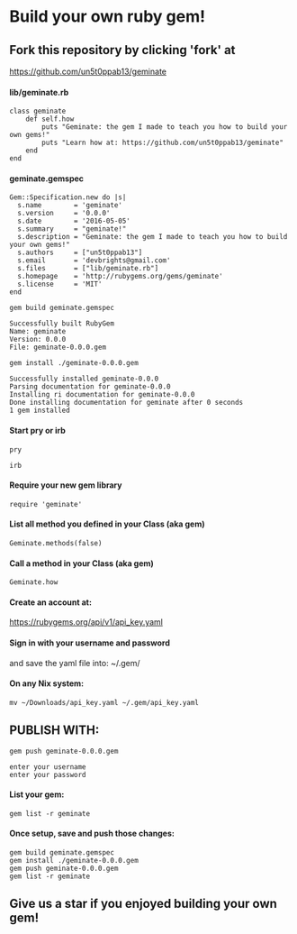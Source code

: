 # Build your own ruby gem!

## Fork this repository by clicking 'fork' at 

https://github.com/un5t0ppab13/geminate

#### lib/geminate.rb

    class geminate
    	def self.how
    		puts "Geminate: the gem I made to teach you how to build your own gems!"
    		puts "Learn how at: https://github.com/un5t0ppab13/geminate"
    	end
    end

#### geminate.gemspec

    Gem::Specification.new do |s|
      s.name        = 'geminate'
      s.version     = '0.0.0'
      s.date        = '2016-05-05'
      s.summary     = "geminate!"
      s.description = "Geminate: the gem I made to teach you how to build your own gems!"
      s.authors     = ["un5t0ppab13"]
      s.email       = 'devbrights@gmail.com'
      s.files       = ["lib/geminate.rb"]
      s.homepage    = 'http://rubygems.org/gems/geminate'
      s.license     = 'MIT'
    end

`gem build geminate.gemspec`
  
    Successfully built RubyGem
    Name: geminate
    Version: 0.0.0
    File: geminate-0.0.0.gem

`gem install ./geminate-0.0.0.gem`

  	Successfully installed geminate-0.0.0
  	Parsing documentation for geminate-0.0.0
  	Installing ri documentation for geminate-0.0.0
  	Done installing documentation for geminate after 0 seconds
  	1 gem installed

#### Start pry or irb

`pry`

`irb`
  
#### Require your new gem library

  `require 'geminate'`

#### List all method you defined in your Class (aka gem)

  `Geminate.methods(false)`

#### Call a method in your Class (aka gem)

  `Geminate.how`

#### Create an account at:

https://rubygems.org/api/v1/api_key.yaml

#### Sign in with your username and password
and save the yaml file into: ~/.gem/

#### On any Nix system:

`mv ~/Downloads/api_key.yaml ~/.gem/api_key.yaml`

## PUBLISH WITH:

`gem push geminate-0.0.0.gem`

  	enter your username
  	enter your password


#### List your gem:

`gem list -r geminate`

#### Once setup, save and push those changes:

    gem build geminate.gemspec
    gem install ./geminate-0.0.0.gem
    gem push geminate-0.0.0.gem
    gem list -r geminate

## Give us a star if you enjoyed building your own gem!
